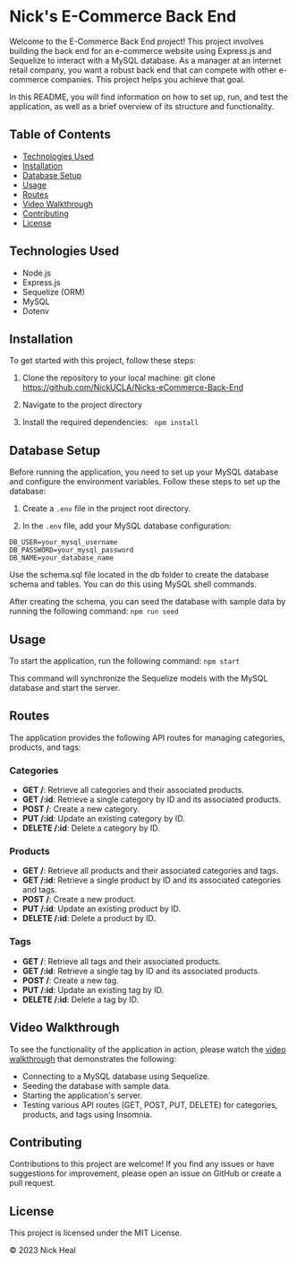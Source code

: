 # Nick's E-Commerce Back End

Welcome to the E-Commerce Back End project! This project involves building the back end for an e-commerce website using Express.js and Sequelize to interact with a MySQL database. As a manager at an internet retail company, you want a robust back end that can compete with other e-commerce companies. This project helps you achieve that goal.

In this README, you will find information on how to set up, run, and test the application, as well as a brief overview of its structure and functionality.

## Table of Contents

- [Technologies Used](#technologies-used)
- [Installation](#installation)
- [Database Setup](#database-setup)
- [Usage](#usage)
- [Routes](#routes)
- [Video Walkthrough](#video-walkthrough)
- [Contributing](#contributing)
- [License](#license)

## Technologies Used

- Node.js
- Express.js
- Sequelize (ORM)
- MySQL
- Dotenv

## Installation

To get started with this project, follow these steps:

1. Clone the repository to your local machine:
   git clone <https://github.com/NickUCLA/Nicks-eCommerce-Back-End>

2. Navigate to the project directory

3. Install the required dependencies:
   ` npm install`

## Database Setup

Before running the application, you need to set up your MySQL database and configure the environment variables. Follow these steps to set up the database:

1. Create a `.env` file in the project root directory.

2. In the `.env` file, add your MySQL database configuration:

```env
DB_USER=your_mysql_username
DB_PASSWORD=your_mysql_password
DB_NAME=your_database_name
```

Use the schema.sql file located in the db folder to create the database schema and tables. You can do this using MySQL shell commands.

After creating the schema, you can seed the database with sample data by running the following command:
`npm run seed`

## Usage

To start the application, run the following command:
`npm start`

This command will synchronize the Sequelize models with the MySQL database and start the server.

## Routes

The application provides the following API routes for managing categories, products, and tags:

### Categories

- **GET /**: Retrieve all categories and their associated products.
- **GET /:id**: Retrieve a single category by ID and its associated products.
- **POST /**: Create a new category.
- **PUT /:id**: Update an existing category by ID.
- **DELETE /:id**: Delete a category by ID.

### Products

- **GET /**: Retrieve all products and their associated categories and tags.
- **GET /:id**: Retrieve a single product by ID and its associated categories and tags.
- **POST /**: Create a new product.
- **PUT /:id**: Update an existing product by ID.
- **DELETE /:id**: Delete a product by ID.

### Tags

- **GET /**: Retrieve all tags and their associated products.
- **GET /:id**: Retrieve a single tag by ID and its associated products.
- **POST /**: Create a new tag.
- **PUT /:id**: Update an existing tag by ID.
- **DELETE /:id**: Delete a tag by ID.

## Video Walkthrough

To see the functionality of the application in action, please watch the [video walkthrough](https://drive.google.com/file/d/1cUADfphAnbPQqk6D0GZqOmOy4jCmQb_r/view) that demonstrates the following:

- Connecting to a MySQL database using Sequelize.
- Seeding the database with sample data.
- Starting the application's server.
- Testing various API routes (GET, POST, PUT, DELETE) for categories, products, and tags using Insomnia.

## Contributing

Contributions to this project are welcome! If you find any issues or have suggestions for improvement, please open an issue on GitHub or create a pull request.

## License

This project is licensed under the MIT License.

© 2023 Nick Heal
